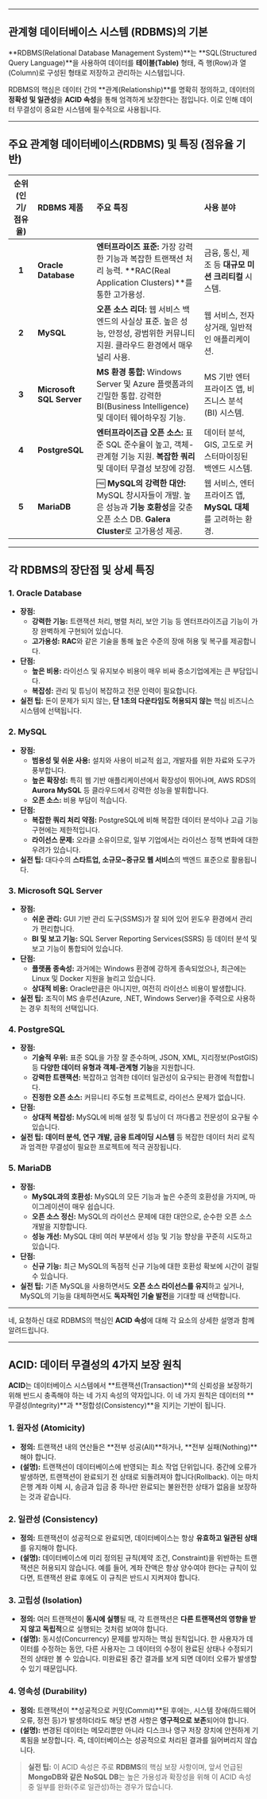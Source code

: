 
---

##  관계형 데이터베이스 시스템 (RDBMS)의 기본 

**RDBMS(Relational Database Management System)**는 **SQL(Structured Query Language)**을 사용하여 데이터를 **테이블(Table)** 형태, 즉 행(Row)과 열(Column)로 구성된 형태로 저장하고 관리하는 시스템입니다.

RDBMS의 핵심은 데이터 간의 **관계(Relationship)**를 명확히 정의하고, 데이터의 **정확성 및 일관성**을 **ACID 속성**을 통해 엄격하게 보장한다는 점입니다. 이로 인해 데이터 무결성이 중요한 시스템에 필수적으로 사용됩니다.

---

##  주요 관계형 데이터베이스(RDBMS) 및 특징 (점유율 기반)

| 순위 (인기/점유율) | RDBMS 제품 | 주요 특징 | 사용 분야 |
| :---: | :--- | :--- | :--- |
| **1** | **Oracle Database** |  **엔터프라이즈 표준:** 가장 강력한 기능과 복잡한 트랜잭션 처리 능력. **RAC(Real Application Clusters)**를 통한 고가용성. | 금융, 통신, 제조 등 **대규모 미션 크리티컬** 시스템. |
| **2** | **MySQL** |  **오픈 소스 리더:** 웹 서비스 백엔드의 사실상 표준. 높은 성능, 안정성, 광범위한 커뮤니티 지원. 클라우드 환경에서 매우 널리 사용. | 웹 서비스, 전자상거래, 일반적인 애플리케이션. |
| **3** | **Microsoft SQL Server** |  **MS 환경 통합:** Windows Server 및 Azure 플랫폼과의 긴밀한 통합. 강력한 BI(Business Intelligence) 및 데이터 웨어하우징 기능. | MS 기반 엔터프라이즈 앱, 비즈니스 분석(BI) 시스템. |
| **4** | **PostgreSQL** |  **엔터프라이즈급 오픈 소스:** 표준 SQL 준수율이 높고, 객체-관계형 기능 지원. **복잡한 쿼리** 및 데이터 무결성 보장에 강점. | 데이터 분석, GIS, 고도로 커스터마이징된 백엔드 시스템. |
| **5** | **MariaDB** | 🆓 **MySQL의 강력한 대안:** MySQL 창시자들이 개발. 높은 성능과 **기능 호환성**을 갖춘 오픈 소스 DB. **Galera Cluster**로 고가용성 제공. | 웹 서비스, 엔터프라이즈 앱, **MySQL 대체**를 고려하는 환경. |

---

##  각 RDBMS의 장단점 및 상세 특징

### 1. Oracle Database

* **장점:**
    * **강력한 기능:** 트랜잭션 처리, 병렬 처리, 보안 기능 등 엔터프라이즈급 기능이 가장 완벽하게 구현되어 있습니다.
    * **고가용성:** **RAC**와 같은 기술을 통해 높은 수준의 장애 허용 및 복구를 제공합니다.
* **단점:**
    * **높은 비용:** 라이선스 및 유지보수 비용이 매우 비싸 중소기업에게는 큰 부담입니다.
    * **복잡성:** 관리 및 튜닝이 복잡하고 전문 인력이 필요합니다.
* **실전 팁:** 돈이 문제가 되지 않는, **단 1초의 다운타임도 허용되지 않는** 핵심 비즈니스 시스템에 선택됩니다.

### 2. MySQL

* **장점:**
    * **범용성 및 쉬운 사용:** 설치와 사용이 비교적 쉽고, 개발자를 위한 자료와 도구가 풍부합니다.
    * **높은 확장성:** 특히 웹 기반 애플리케이션에서 확장성이 뛰어나며, AWS RDS의 **Aurora MySQL** 등 클라우드에서 강력한 성능을 발휘합니다.
    * **오픈 소스:** 비용 부담이 적습니다.
* **단점:**
    * **복잡한 쿼리 처리 약점:** PostgreSQL에 비해 복잡한 데이터 분석이나 고급 기능 구현에는 제한적입니다.
    * **라이선스 문제:** 오라클 소유이므로, 일부 기업에서는 라이선스 정책 변화에 대한 우려가 있습니다.
* **실전 팁:** 대다수의 **스타트업, 소규모~중규모 웹 서비스**의 백엔드 표준으로 활용됩니다.

### 3. Microsoft SQL Server

* **장점:**
    * **쉬운 관리:** GUI 기반 관리 도구(SSMS)가 잘 되어 있어 윈도우 환경에서 관리가 편리합니다.
    * **BI 및 보고 기능:** SQL Server Reporting Services(SSRS) 등 데이터 분석 및 보고 기능이 통합되어 있습니다.
* **단점:**
    * **플랫폼 종속성:** 과거에는 Windows 환경에 강하게 종속되었으나, 최근에는 Linux 및 Docker 지원을 늘리고 있습니다.
    * **상대적 비용:** Oracle만큼은 아니지만, 여전히 라이선스 비용이 발생합니다.
* **실전 팁:** 조직이 MS 솔루션(Azure, .NET, Windows Server)을 주력으로 사용하는 경우 최적의 선택입니다.

### 4. PostgreSQL

* **장점:**
    * **기술적 우위:** 표준 SQL을 가장 잘 준수하며, JSON, XML, 지리정보(PostGIS) 등 **다양한 데이터 유형과 객체-관계형 기능**을 지원합니다.
    * **강력한 트랜잭션:** 복잡하고 엄격한 데이터 일관성이 요구되는 환경에 적합합니다.
    * **진정한 오픈 소스:** 커뮤니티 주도형 프로젝트로, 라이선스 문제가 없습니다.
* **단점:**
    * **상대적 복잡성:** MySQL에 비해 설정 및 튜닝이 더 까다롭고 전문성이 요구될 수 있습니다.
* **실전 팁:** **데이터 분석, 연구 개발, 금융 트레이딩 시스템** 등 복잡한 데이터 처리 로직과 엄격한 무결성이 필요한 프로젝트에 적극 권장됩니다.

### 5. MariaDB

* **장점:**
    * **MySQL과의 호환성:** MySQL의 모든 기능과 높은 수준의 호환성을 가지며, 마이그레이션이 매우 쉽습니다.
    * **오픈 소스 정신:** MySQL의 라이선스 문제에 대한 대안으로, 순수한 오픈 소스 개발을 지향합니다.
    * **성능 개선:** MySQL 대비 여러 부분에서 성능 및 기능 향상을 꾸준히 시도하고 있습니다.
* **단점:**
    * **신규 기능:** 최근 MySQL의 독점적 신규 기능에 대한 호환성 확보에 시간이 걸릴 수 있습니다.
* **실전 팁:** 기존 MySQL을 사용하면서도 **오픈 소스 라이선스를 유지**하고 싶거나, MySQL의 기능을 대체하면서도 **독자적인 기술 발전**을 기대할 때 선택합니다.

---

네, 요청하신 대로 RDBMS의 핵심인 **ACID 속성**에 대해 각 요소의 상세한 설명과 함께 알려드립니다.

---

##  ACID: 데이터 무결성의 4가지 보장 원칙

**ACID**는 데이터베이스 시스템에서 **트랜잭션(Transaction)**의 신뢰성을 보장하기 위해 반드시 충족해야 하는 네 가지 속성의 약자입니다. 이 네 가지 원칙은 데이터의 **무결성(Integrity)**과 **정합성(Consistency)**을 지키는 기반이 됩니다.

### 1.  원자성 (Atomicity)

* **정의:** 트랜잭션 내의 연산들은 **전부 성공(All)**하거나, **전부 실패(Nothing)**해야 합니다.
* **(설명):** 트랜잭션이 데이터베이스에 반영되는 최소 작업 단위입니다. 중간에 오류가 발생하면, 트랜잭션이 완료되기 전 상태로 되돌려져야 합니다(Rollback). 이는 마치 은행 계좌 이체 시, 송금과 입금 중 하나만 완료되는 불완전한 상태가 없음을 보장하는 것과 같습니다.

### 2.  일관성 (Consistency)

* **정의:** 트랜잭션이 성공적으로 완료되면, 데이터베이스는 항상 **유효하고 일관된 상태**를 유지해야 합니다.
* **(설명):** 데이터베이스에 미리 정의된 규칙(제약 조건, Constraint)을 위반하는 트랜잭션은 허용되지 않습니다. 예를 들어, 계좌 잔액은 항상 양수여야 한다는 규칙이 있다면, 트랜잭션 완료 후에도 이 규칙은 반드시 지켜져야 합니다.

### 3.  고립성 (Isolation)

* **정의:** 여러 트랜잭션이 **동시에 실행**될 때, 각 트랜잭션은 **다른 트랜잭션의 영향을 받지 않고 독립적**으로 실행되는 것처럼 보여야 합니다.
* **(설명):** 동시성(Concurrency) 문제를 방지하는 핵심 원칙입니다. 한 사용자가 데이터를 수정하는 동안, 다른 사용자는 그 데이터의 수정이 완료된 상태나 수정되기 전의 상태만 볼 수 있습니다. 미완료된 중간 결과를 보게 되면 데이터 오류가 발생할 수 있기 때문입니다.

### 4.  영속성 (Durability)

* **정의:** 트랜잭션이 **성공적으로 커밋(Commit)**된 후에는, 시스템 장애(하드웨어 오류, 정전 등)가 발생하더라도 해당 변경 사항은 **영구적으로 보존**되어야 합니다.
* **(설명):** 변경된 데이터는 메모리뿐만 아니라 디스크나 영구 저장 장치에 안전하게 기록됨을 보장합니다. 즉, 데이터베이스는 성공적으로 처리된 결과를 잃어버리지 않습니다.

> **실전 팁:** 이 ACID 속성은 주로 **RDBMS**의 핵심 보장 사항이며, 앞서 언급된 **MongoDB와 같은 NoSQL DB**는 높은 가용성과 확장성을 위해 이 ACID 속성 중 일부를 완화(주로 일관성)하는 경우가 많습니다.

